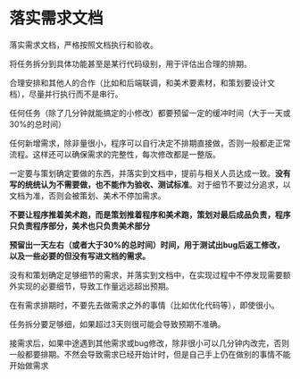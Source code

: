 # 落实需求文档

落实需求文档，严格按照文档执行和验收。

将任务拆分到具体功能甚至是某行代码级别，用于评估出合理的排期。

合理安排和其他人的合作（比如和后端联调，和美术要素材，和策划要设计文档），尽量并行执行而不是串行。

任何任务（除了几分钟就能搞定的小修改）都要预留一定的缓冲时间（大于一天或30%的总时间）

任何新增需求，除非量很小，程序可以自行决定不排期直接做，否则一般都走正常流程。这样还可以确保需求的完整性，每次修改都是一整版。

一定要与策划确定要做的东西，并落实到文档中，提前与相关人员达成一致。**没有写的统统认为不需要做，也不能作为验收、测试标准**。对于细节不要过分追求，以文档为准，否则会被策划、美术不停加需求。

**不要让程序推着美术跑，而是策划推着程序和美术跑，策划对最后成品负责，程序只负责程序部分，美术也只负责美术部分**

**预留出一天左右（或者大于30%的总时间）时间，用于测试出bug后返工修改，以及一些必要的但没有写进文档的需求。**

没有和策划确定足够细节的需求，并落实到文档中，在实现过程中不停发现需要额外实现的必要细节，导致工作量远远超出预期。

在有需求排期时，不要先去做需求之外的事情（比如优化代码等），即使很小。

任务拆分要足够细，如果超过3天则很可能会导致预期不准确。

接需求后，如果中途遇到其他需求或bug修改，除非很小可以几分钟内改完，否则一般都要排期。不然会导致需求已经开始计时，但是自己手上仍在做别的事情不能开始做需求
